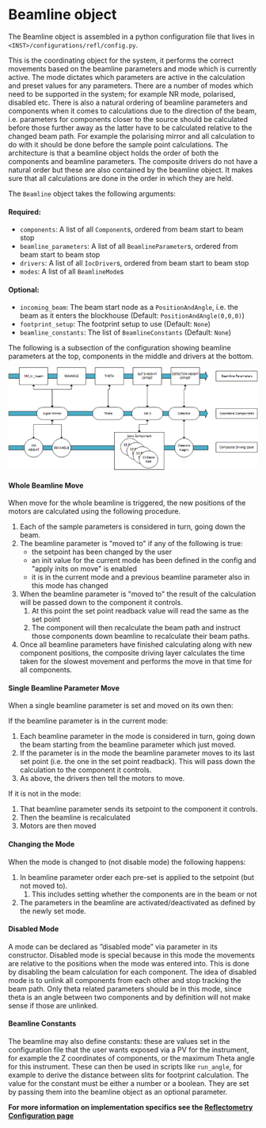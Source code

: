 # Beamline object

The Beamline object is assembled in a python configuration file that lives in `<INST>/configurations/refl/config.py`. 

This is the coordinating object for the system, it performs the correct movements based on the beamline parameters and mode which is currently active. The mode dictates which parameters are active in the calculation and preset values for any parameters. There are a number of modes which need to be supported in the system; for example NR mode, polarised, disabled etc. There is also a natural ordering of beamline parameters and components when it comes to calculations due to the direction of the beam, i.e. parameters for components closer to the source should be calculated before those further away as the latter have to be calculated relative to the changed beam path. For example the polarising mirror and all calculation to do with it should be done before the sample point calculations. The architecture is that a beamline object holds the order of both the components and beamline parameters. The composite drivers do not have a natural order but these are also contained by the beamline object. It makes sure that all calculations are done in the order in which they are held. 

The `Beamline` object takes the following arguments:

#### Required:
- `components`: A list of all `Component`s, ordered from beam start to beam stop
- `beamline_parameters`: A list of all `BeamlineParameter`s, ordered from beam start to beam stop
- `drivers`: A list of all `IocDriver`s, ordered from beam start to beam stop
- `modes`: A list of all `BeamlineMode`s

#### Optional:
- `incoming_beam`: The beam start node as a `PositionAndAngle`, i.e. the beam as it enters the blockhouse (Default: `PositionAndAngle(0,0,0)`)
- `footprint_setup`: The footprint setup to use (Default: `None`)
- `beamline_constants`: The list of `BeamlineConstants` (Default: `None`)

The following is a subsection of the configuration showing beamline parameters at the top, components in the middle and drivers at the bottom.

 ![beamline diagram](images/Beamline.png)

#### Whole Beamline Move

When move for the whole beamline is triggered, the new positions of the motors are calculated using the following procedure. 

1. Each of the sample parameters is considered in turn, going down the beam. 
1. The beamline parameter is "moved to" if any of the following is true:
    - the setpoint has been changed by the user
    - an init value for the current mode has been defined in the config and "apply inits on move" is enabled
    - it is in the current mode and a previous beamline parameter also in this mode has changed
1. When the beamline parameter is "moved to" the result of the calculation will be passed down to the component it controls.
    1. At this point the set point readback value will read the same as the set point
    1. The component will then recalculate the beam path and instruct those components down beamline to recalculate their beam paths.
1. Once all beamline parameters have finished calculating along with new component positions, the composite driving layer calculates the time taken for the slowest movement and performs the move in that time for all components.

#### Single Beamline Parameter Move

When a single beamline parameter is set and moved on its own then:

If the beamline parameter is in the current mode:

1. Each beamline parameter in the mode is considered in turn, going down the beam starting from the beamline parameter which just moved.
2. If the parameter is in the mode the beamline parameter moves to its last set point (i.e. the one in the set point readback). This will pass down the calculation to the component it controls.
3. As above, the drivers then tell the motors to move.

If it is not in the mode:

1. That beamline parameter sends its setpoint to the component it controls.
2. Then the beamline is recalculated
3. Motors are then moved

#### Changing the Mode

When the mode is changed to (not disable mode) the following happens:
1. In beamline parameter order each pre-set is applied to the setpoint (but not moved to).
    1. This includes setting whether the components are in the beam or not
2. The parameters in the beamline are activated/deactivated as defined by the newly set mode.

#### Disabled Mode

A mode can be declared as ”disabled mode” via parameter in its constructor. Disabled mode is special because in this mode the movements are relative to the positions when the mode was entered into. This is done by disabling the beam calculation for each component. The idea of disabled mode is to unlink all components from each other and stop tracking the beam path. Only theta related parameters should be in this mode, since theta is an angle between two components and by definition will not make sense if those are unlinked.

#### Beamline Constants

The beamline may also define constants: these are values set in the configuration file that the user wants exposed via a PV for the instrument, for example the Z coordinates of components, or the maximum Theta angle for this instrument. These can then be used in scripts like `run_angle`, for example to derive the distance between slits for footprint calculation. The value for the constant must be either a number or a boolean. They are set by passing them into the beamline object as an optional parameter. 

**For more information on implementation specifics see the [Reflectometry Configuration page](https://github.com/ISISComputingGroup/ibex_developers_manual/wiki/Reflectometry-Configuration#beamline-constants)**